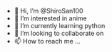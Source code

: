 - 👋 Hi, I’m @ShiroSan100
- 👀 I’m interested in anime
- 🌱 I’m currently learning python
- 💞️ I’m looking to collaborate on 
- 📫 How to reach me ...

<!---
ShiroSan100/ShiroSan100 is a ✨ special ✨ repository because its `README.md` (this file) appears on your GitHub profile.
You can click the Preview link to take a look at your changes.
--->
